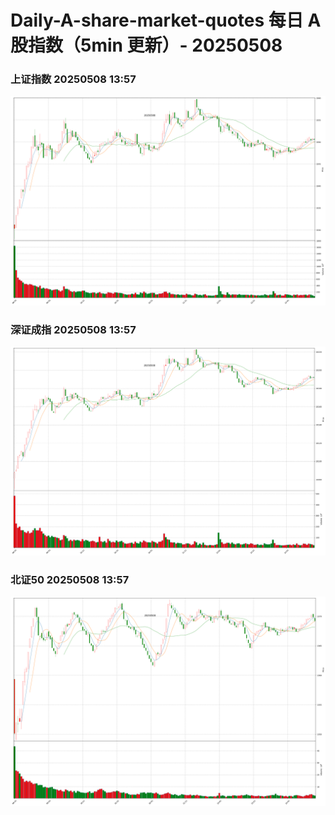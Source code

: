 
# Daily-A-share-market-quotes 每日 A 股指数（5min 更新）- 20250508

### 上证指数 20250508 13:57
![](./fig/2025/5/20250508-sh000001.png)

### 深证成指 20250508 13:57
![](./fig/2025/5/20250508-sz399001.png)

### 北证50 20250508 13:57
![](./fig/2025/5/20250508-bj899050.png)
